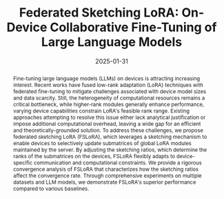 ---
title: 'Federated Sketching LoRA: On-Device Collaborative Fine-Tuning of Large Language
  Models'
featured: true
authors:
- Wenzhi Fang
- Dong-Jun Han
- Liangqi Yuan
- Seyyedali Hosseinalipour
- Christopher G. Brinton
date: '2025-01-31'
publishDate: '2025-02-03T20:19:27.333711Z'
publication_types:
- manuscript
publication_short: ""
abstract: Fine-tuning large language models (LLMs) on devices is attracting increasing interest. Recent works have fused low-rank adaptation (LoRA) techniques with federated fine-tuning to mitigate challenges associated with device model sizes and data scarcity. Still, the heterogeneity of computational resources remains a critical bottleneck, while higher-rank modules generally enhance performance, varying device capabilities constrain LoRA's feasible rank range. Existing approaches attempting to resolve this issue either lack analytical justification or impose additional computational overhead, leaving a wide gap for an efficient and theoretically-grounded solution. To address these challenges, we propose federated sketching LoRA (FSLoRA), which leverages a sketching mechanism to enable devices to selectively update submatrices of global LoRA modules maintained by the server. By adjusting the sketching ratios, which determine the ranks of the submatrices on the devices, FSLoRA flexibly adapts to device-specific communication and computational constraints. We provide a rigorous convergence analysis of FSLoRA that characterizes how the sketching ratios affect the convergence rate. Through comprehensive experiments on multiple datasets and LLM models, we demonstrate FSLoRA's superior performance compared to various baselines.
image:
  filename: fslora.png
links:
- name: arXiv
  url: https://arxiv.org/abs/2501.19389
- name: Code
  url: https://github.com/wenzhifang/Federated-Sketching-LoRA-Implementation
---